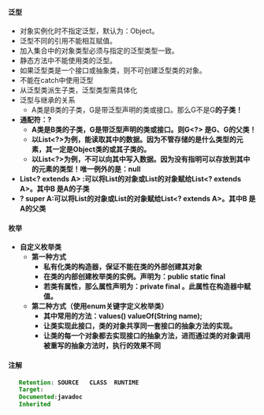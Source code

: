 #### 泛型
   - 对象实例化时不指定泛型，默认为：Object。
   - 泛型不同的引用不能相互赋值。
   - 加入集合中的对象类型必须与指定的泛型类型一致。
   - 静态方法中不能使用类的泛型。
   - 如果泛型类是一个接口或抽象类，则不可创建泛型类的对象。
   - 不能在catch中使用泛型
   - 从泛型类派生子类，泛型类型需具体化
   - 泛型与继承的关系
      - A类是B类的子类，G是带泛型声明的类或接口。那么G<A>不是G<B>的子类！
   - 通配符：?
      - A类是B类的子类，G是带泛型声明的类或接口。则G<?> 是G<A>、G<B>的父类！
      - 以List<?>为例，能读取其中的数据。因为不管存储的是什么类型的元素，其一定是Object类的或其子类的。
      - 以List<?>为例，不可以向其中写入数据。因为没有指明可以存放到其中的元素的类型！唯一例外的是：null
   - List<? extends A> :可以将List<A>的对象或List<B>的对象赋给List<? extends A>。其中B 是A的子类
   - ? super A:可以将List<A>的对象或List<B>的对象赋给List<? extends A>。其中B 是A的父类
#### 枚举
   - 自定义枚举类
      - 第一种方式
         - 私有化类的构造器，保证不能在类的外部创建其对象 
         - 在类的内部创建枚举类的实例。声明为：public static final 
         - 若类有属性，那么属性声明为：private final 。此属性在构造器中赋值。
      - 第二种方式（使用enum关键字定义枚举类）
         - 其中常用的方法：values()  valueOf(String name);
         - 让类实现此接口，类的对象共享同一套接口的抽象方法的实现。
         - 让类的每一个对象都去实现接口的抽象方法，进而通过类的对象调用被重写的抽象方法时，执行的效果不同

#### 注解
   ```java
      Retention: SOURCE   CLASS  RUNTIME
      Target:
      Documented:javadoc
      Inherited
   ```
